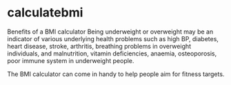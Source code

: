 # calculatebmi

Benefits of a BMI calculator
Being underweight or overweight may be an indicator of various underlying health problems such as high BP, diabetes, heart disease, stroke, arthritis, breathing problems in overweight individuals, and malnutrition, vitamin deficiencies, anaemia, osteoporosis, poor immune system in underweight people.

The BMI calculator can come in handy to help people aim for fitness targets.
